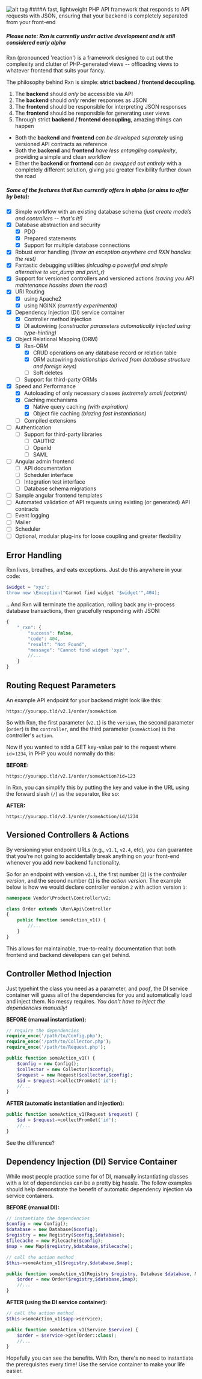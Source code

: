 ![alt tag](http://i.imgur.com/nu63B1J.png?1)
####A fast, lightweight PHP API framework that responds to API requests with JSON, ensuring that your backend is completely separated from your front-end

##### Please note: Rxn is currently under active development and is still considered *early* alpha

Rxn (pronounced 'reaction') is a framework designed to cut out the complexity and clutter of PHP-generated views -- offloading views to whatever frontend that suits your fancy.

The philosophy behind Rxn is simple: **strict backend / frontend decoupling**.

1. The **backend** should *only* be accessible via API
2. The **backend** should *only* render responses as JSON
3. The **frontend** should be responsible for interpreting JSON responses
4. The **frontend** should be responsible for generating user views
5. Through strict **backend / frontend decoupling**, amazing things can happen
  *  Both the **backend** and **frontend** *can be developed separately* using versioned API contracts as reference
  *  Both the **backend** and **frontend** *have less entangling complexity*, providing a simple and clean workflow
  *  Either the **backend** or **frontend** *can be swapped out entirely* with a completely different solution, giving you greater flexibility further down the road

##### Some of the features that Rxn currently offers in alpha (or aims to offer by beta):
- [X] Simple workflow with an existing database schema *(just create models and controllers -- that's it!)*
- [X] Database abstraction and security
   - [X] PDO
   - [X] Prepared statements
   - [X] Support for multiple database connections
- [X] Robust error handling *(throw an exception anywhere and RXN handles the rest)*
- [X] Fantastic debugging utilities *(inlcuding a powerful and simple alternative to var_dump and print_r)*
- [X] Support for versioned controllers and versioned actions *(saving you API maintenance hassles down the road)*
- [X] URI Routing
   - [X] using Apache2
   - [X] using NGINX *(currently experimental)*
- [X] Dependency Injection (DI) service container
   - [X] Controller method injection
   - [X] DI autowiring *(constructor parameters automatically injected using type-hinting)*
- [X] Object Relational Mapping (ORM)
   - [X] Rxn-ORM
      - [X] CRUD operations on any database record or relation table
      - [X] ORM autowiring *(relationships derived from database structure and foreign keys)*
      - [ ] Soft deletes
   - [ ] Support for third-party ORMs
- [X] Speed and Performance
   - [X] Autoloading of only necessary classes *(extremely small footprint)*
   - [X] Caching mechanisms
       - [X] Native query caching *(with expiration)*
       - [X] Object file caching *(blazing fast instantiation)*
   - [ ] Compiled extensions
- [ ] Authentication  
   - [ ] Support for third-party libraries
     - [ ] OAUTH2
     - [ ] OpenId
     - [ ] SAML 
- [ ] Angular admin frontend
  - [ ] API documentation
  - [ ] Scheduler interface
  - [ ] Integration test interface
  - [ ] Database schema migrations
- [ ] Sample angular frontend templates
- [ ] Automated validation of API requests using existing (or generated) API contracts
- [ ] Event logging
- [ ] Mailer
- [ ] Scheduler
- [ ] Optional, modular plug-ins for loose coupling and greater flexibility

## Error Handling
Rxn lives, breathes, and eats exceptions. Just do this anywhere in your code:
```php
$widget = "xyz';
throw new \Exception("Cannot find widget '$widget'",404);
```
...And Rxn will terminate the application, rolling back any in-process database transactions, then gracefully responding with JSON:

```javascript
{
    "_rxn": {
        "success": false,
        "code": 404,
        "result": "Not Found",
        "message": "Cannot find widget 'xyz'",
        //...
    }
}
```

## Routing Request Parameters

An example API endpoint for your backend might look like this:

```
https://yourapp.tld/v2.1/order/someAction
```

So with Rxn, the first parameter (`v2.1`) is the `version`, the second parameter (`order`) is the `controller`, and the third parameter (`someAction`) is the controller's `action`.

Now if you wanted to add a GET key-value pair to the request where `id`=`1234`, in PHP you would normally do this:

**BEFORE:**
```
https://yourapp.tld/v2.1/order/someAction?id=123
````
In Rxn, you can simplify this by putting the key and value in the URL using the forward slash (`/`) as the separator, like so:

**AFTER:**
```
https://yourapp.tld/v2.1/order/someAction/id/1234
```

## Versioned Controllers & Actions
By versioning your endpoint URLs (e.g., `v1.1`, `v2.4`, etc), you can guarantee that you're not going to accidentally break anything on your front-end whenever you add new backend functionality.

So for an endpoint with version `v2.1`, the first number (`2`) is the *controller version*, and the second number (`1`) is the *action version*. The example below is how we would declare controller version `2` with action version `1`:

```php
namespace Vendor\Product\Controller\v2;

class Order extends \Rxn\Api\Controller
{
    public function someAction_v1() {
        //...
    }
}
```
 This allows for maintainable, true-to-reality documentation that both frontend and backend developers can get behind.

## Controller Method Injection
Just typehint the class you need as a parameter, and *poof*, the DI service container will guess all of the dependencies for you and automatically load and inject them. No messy requires. *You don't have to inject the dependencies manually!*

**BEFORE (manual instantiation):**
```php
// require the dependencies
require_once('/path/to/Config.php');
require_once('/path/to/Collector.php');
require_once('/path/to/Request.php');

public function someAction_v1() {
    $config = new Config();
    $collector = new Collector($config);
    $request = new Request($collector,$config);
    $id = $request->collectFromGet('id');
    //...
}
```
**AFTER (automatic instantiation and injection):**
```php
public function someAction_v1(Request $request) {
    $id = $request->collectFromGet('id');
    //...
}
```
See the difference?

## Dependency Injection (DI) Service Container
While most people practice some for of DI, manually instantiating classes with a lot of dependencies can be a pretty big hassle. The follow examples should help demonstrate the benefit of automatic dependency injection via service containers.

**BEFORE (manual DI):**
```php
// instantiate the dependencies
$config = new Config();
$database = new Database($config);
$registry = new Registry($config,$database);
$filecache = new Filecache($config);
$map = new Map($registry,$database,$filecache);

// call the action method
$this->someAction_v1($registry,$database,$map);

public function someAction_v1(Registry $registry, Database $database, Map $map) {
    $order = new Order($registry,$database,$map);
    //...
}
```
**AFTER (using the DI service container):**
```php
// call the action method
$this->someAction_v1($app->service);

public function someAction_v1(Service $service) {
    $order = $service->get(Order::class);
    //...
}
```
Hopefully you can see the benefits. With Rxn, there's no need to instantiate the prerequisites every time! Use the service container to make your life easier.
